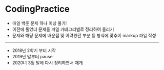# CodingPractice
  - 매일 백준 문제 하나 이상 풀기!
  - 이전에 풀었더 문제들 파일 카테고리별로 정리하여 올리기
  - 문제와 해당 문제에 배운점 및 어려웠던 부분 등 형식에 맞추어 markup 파일 작성
 
----
- 2018년 2학기 부터 시작
- 2019년 말부터 pause
- 2020녀 3월 말에 다시 정리하면서 재개
